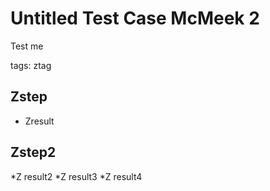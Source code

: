 # Untitled Test Case McMeek 2

Test me

tags: ztag

## Zstep

* Zresult

## Zstep2
*Z result2
*Z result3
*Z result4
